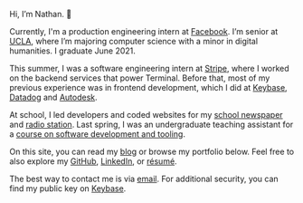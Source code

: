 Hi, I’m Nathan. 👋

Currently, I'm a production engineering intern at [Facebook](https://www.facebook.com). I’m senior at [UCLA](http://www.ucla.edu), where I’m majoring computer science with a minor in digital humanities. I graduate June 2021.

This summer, I was a software engineering intern at [Stripe](https://stripe.com), where I worked on the backend services that power Terminal. Before that, most of my previous experience was in frontend development, which I did at [Keybase](https://keybase.io), [Datadog](https://www.datadoghq.com) and [Autodesk](https://www.autodesk.com).

At school, I led developers and coded websites for my [school newspaper](https://dailybruin.com/) and [radio station](https://uclaradio.com/). Last spring, I was an undergraduate teaching assistant for a [course on software development and tooling](http://web.cs.ucla.edu/classes/spring20/cs97-1/index.html).

On this site, you can read my [blog](/posts) or browse my portfolio below. Feel free to also explore my [GitHub](https://github.com/nathunsmitty), [LinkedIn](https://www.linkedin.com/in/nathanmatthewsmith/), or [résumé](/resume.pdf).

The best way to contact me is via [email](mailto:nathan.smith@ucla.edu). For additional security, you can find my public key on [Keybase](https://keybase.io/nathunsmitty).
